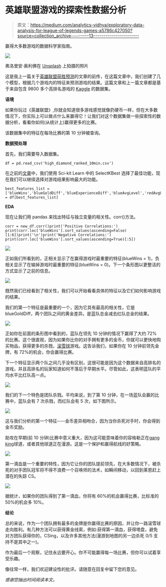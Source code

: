 # 英雄联盟游戏的探索性数据分析

> 原文：<https://medium.com/analytics-vidhya/exploratory-data-analysis-for-league-of-legends-games-a5786c427050?source=collection_archive---------13----------------------->

赢得大多数游戏的数据科学家指南。

![](img/d2e92dad36e81dab394c6fd422ea8821.png)

弗洛里安·奥利佛在 [Unsplash](https://unsplash.com?utm_source=medium&utm_medium=referral) 上拍摄的照片

这是我上一篇关于[英雄联盟获胜预测](/swlh/league-of-legends-win-prediction-5f5516c4b1d7?source=your_stories_page-------------------------------------)的文章的前传，在这篇文章中，我们创建了几个模型，根据几个游戏内的特征来预测游戏的结果。这篇文章和上一篇文章都是基于来自包含 9800 多个高排名游戏的 [Kaggle](https://www.kaggle.com/bobbyscience/league-of-legends-diamond-ranked-games-10-min) 的数据集。

**语境**

如果你玩过《英雄联盟》,你就会知道很多游戏感觉就像扔硬币一样，但在大多数情况下，你实际上可以做点什么来赢得它！让我们对这个数据集做一些探索性的数据分析，看看你如何(从统计上)赢得更多的比赛。

该数据集中的特征在每场比赛的第 10 分钟被查询。

**数据预处理**

首先，我们需要导入数据集。

```
df = pd.read_csv('high_diamond_ranked_10min.csv')
```

在之前的[文章](/swlh/league-of-legends-win-prediction-5f5516c4b1d7)中，我们使用 Sci-kit Learn 中的 SelectKBest 选择了最佳功能，现在我们可以继续选择对游戏结果影响最大的功能。

```
best_features_list = ['blueWins','blueGoldDiff','blueExperienceDiff','blueAvgLevel','redAvgLevel','redKills','blueKills','blueAssists','redAssists','blueCSPerMin','redCSPerMin','blueFirstBlood','redFirstBlood','blueEliteMonsters','redEliteMonsters','blueDragons','redDragons']new_df = df[best_features_list]
```

**EDA**

现在让我们用 pandas 来找出特征与独立变量的相关性。corr()方法。

```
corr = new_df.corr()print('Positive Correlations:')
print(corr.loc['blueWins'].sort_values(ascending=False)[1:6])print('\n')print('Negative Correlations:')
print(corr.loc['blueWins'].sort_values(ascending=True)[:5])
```

![](img/26c845d639cc0dd817d38d9f7f2ecc51.png)

正如我们所看到的，正相关显示了在赢得游戏时最重要的特征(blueWins = 1)，负相关显示了在输掉游戏时最重要的特征(blueWins = 0)。下一个条形图以更整洁的方式显示了之前的信息。

![](img/52df0d185e688d1664b99a3f914af305.png)

既然我们已经看到了相关性，我们可以开始看看具体的特征以及它们如何影响游戏的结果。

我们的第一个特征是最重要的一个，因为它具有最高的相关性，它是 blueGoldDiff，两个团队之间的黄金差异。是蓝队总金减去红队总金的结果。

![](img/4a671ab75f92d7033b71de3b31a9d67c.png)

正如你在前面的条形图中看到的，蓝队在领先 10 分钟的情况下赢得了大约 72%的比赛。这个很直观，因为如果你比你的对手拥有更多的金币，你就可以更快地购买物品，获得更多的杀戮，[滚雪球](https://gaming.stackexchange.com/questions/179949/what-does-snowballing-mean)游戏。这告诉我们，如果你在 10 分钟前领先金牌，有 72%的机会，你会赢得比赛。

下一个特征显示两个队之间几乎没有区别，这很可能是因为这个数据来自高排名的游戏，并且高排名的玩家知道如何不落后于早期水平。尽管如此，这表明蓝队的平均水平比红队高一点。

![](img/9944a10965ca84e38e94210d7b61c466.png)

我们的下一个特色是团队杀戮。平均来说，到了第 10 分钟，在一场蓝队会赢的比赛中，蓝队会有 7 次杀戮，而红队会有 5 次，如下图所示。

![](img/b0fa02375475acfde0efa97e5212bd1a.png)

这与我们分析的第一个特征----金币差异相吻合，因为当你杀死对手时，你会得到金币奖励。

助攻在早期(前 10 分钟)比赛中意义重大，因为这可能意味着你的容格勒正在[gang king](https://gaming.stackexchange.com/questions/5727/what-is-ganking)球道，或者其他球道正在漫游。这是一个保护和赢得航线的好策略。

![](img/a64791d3d684184d3abf5677c3f7f5aa.png)

第一滴血是一个重要的特性，因为它让你的团队提前领先，在大多数情况下，被杀死的对手团队冠军将不得不浪费一个召唤师的法术，如瞬间移动，以回到莱恩赶上潜在的失踪 CS。

![](img/e8f065579d6ed5bb2e5a560ac52ff77e.png)

据统计，如果你的团队得到了第一滴血，你将有 60%的机会赢得比赛，比标准的 50%的机会多 10%。

**结论**

总的来说，作为一个团队拥有最多的金牌是你赢得比赛的原因，并让你一路滚雪球走向胜利。有几种方法可以获得黄金线索，例如:获得第一滴血，获得塔盘，避免对方团队获得你的，CSing，以及许多其他方法(漫游到地图的另一边杀死 0/5 支持不是其中之一)。

作为最后一个观察，记住永远要开心。你不可能赢得每一场比赛，但你可以试着享受乐趣。

像往常一样，我们欢迎建设性的批评。请随意在回复中留下您的意见。

*感谢您抽出时间阅读本文。*